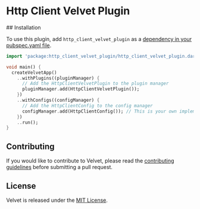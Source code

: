 # Http Client Velvet Plugin

## Installation

To use this plugin, add `http_client_velvet_plugin` as a [dependency in your pubspec.yaml file](https://flutter.dev/docs/development/packages-and-plugins/using-packages).

```dart
import 'package:http_client_velvet_plugin/http_client_velvet_plugin.dart';

void main() {
  createVelvetApp()
    ..withPlugins((pluginManager) {
      // Add the HttpClientVelvetPlugin to the plugin manager
      pluginManager.add(HttpClientVelvetPlugin());
    })
    ..withConfigs((configManager) {
      // Add the HttpClientConfig to the config manager
      configManager.add(HttpClientConfig()); // This is your own implementation that extends HttpClientConfigContract
    })
    ..run();
}
```

## Contributing

If you would like to contribute to Velvet, please read the [contributing guidelines](../../CONTRIBUTING.md) before submitting a pull request.

## License

Velvet is released under the [MIT License](LICENSE).